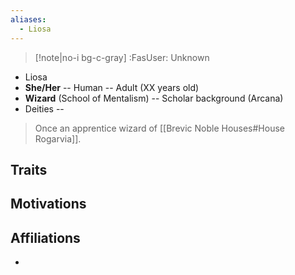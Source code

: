 ```yaml
---
aliases:
  - Liosa
---
```

>[!note|no-i bg-c-gray] :FasUser: Unknown

- Liosa
- **She/Her** -- Human -- Adult (XX years old)
- **Wizard** (School of Mentalism) -- Scholar background (Arcana)
- Deities -- 

>Once an apprentice wizard of [[Brevic Noble Houses#House Rogarvia]].

## Traits


## Motivations


## Affiliations
- 